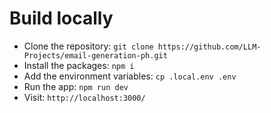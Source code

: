 # Build locally
- Clone the repository: `git clone https://github.com/LLM-Projects/email-generation-ph.git`
- Install the packages: `npm i`
- Add the environment variables: `cp .local.env .env`
- Run the app: `npm run dev`
- Visit: `http://localhost:3000/`
